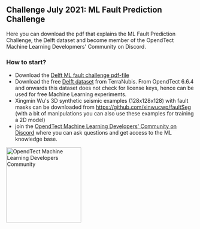 ## Challenge July 2021: ML Fault Prediction Challenge

Here you can download the pdf that explains the ML Fault Prediction Challenge, the Delft dataset and become member of the OpendTect Machine Learning Developmers' Community on Discord.

### How to start?

- Download the [Delft ML fault challenge pdf-file](https://github.com/OpendTect/OpendTect-ML-Dev/blob/main/challenges/2021-ML-Fault-Prediction-Challenge/Delft_ML_fault_challenge.pdf)
- Download the free [Delft dataset](https://terranubis.com/datainfo/Delft) from TerraNubis. From OpendTect 6.6.4 and onwards this dataset does not check for license keys, hence can be used for free Machine Learning experiments.
- Xingmin Wu's 3D synthetic seismic examples (128x128x128) with fault masks can be downloaded from https://github.com/xinwucwp/faultSeg (with a bit of manipulations 
you can also use these examples for training a 2D model)
- join the [OpendTect Machine Learning Developers' Community on Discord](https://discord.gg/9cVrW2sNza) where you can ask questions and get access to the ML knowledge base.

<img src="https://dgbes.com/images/discord_logo.svg" width="200px" alt="OpendTect Machine Learning Developers Community" />

